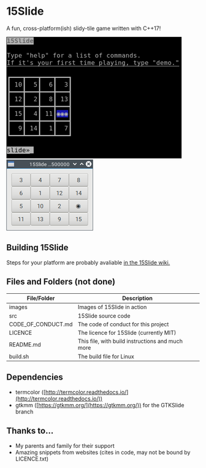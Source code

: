 # 15Slide
A fun, cross-platform(ish) slidy-tile game written with C++17!

<img src="https://raw.githubusercontent.com/JZJisawesome/15Slide/master/images/15Slide_terminal.png" alt="CommandUI 15Slide"/><img src="https://raw.githubusercontent.com/JZJisawesome/15Slide/master/images/GTKSlide.png" alt="GTKSlide"/>
## Building 15Slide
Steps for your platform are probably avaliable [in the 15Slide wiki.](https://github.com/JZJisawesome/15Slide/wiki/Building-15Slide "Building 15Slide")
## Files and Folders (not done)
File/Folder|Description
-----------|-----------
images|Images of 15Slide in action
src|15Slide source code
CODE_OF_CONDUCT.md|The code of conduct for this project
LICENCE|The licence for 15Slide (currently MIT)
README.md|This file, with build instructions and much more
build.sh|The build file for Linux
## Dependencies
* termcolor ([http://termcolor.readthedocs.io/](http://termcolor.readthedocs.io/))
* gtkmm ([https://gtkmm.org/](https://gtkmm.org/)) for the GTKSlide branch
## Thanks to...
* My parents and family for their support
* Amazing snippets from websites (cites in code, may not be bound by LICENCE.txt)
